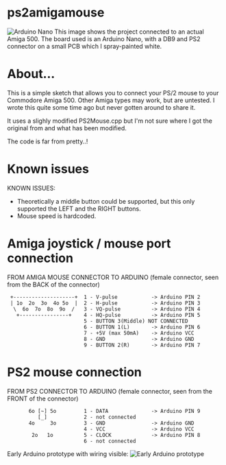 # ps2amigamouse

![Arduino Nano](https://github.com/hugovangalen/ps2amigamouse/raw/master/images/ps2amigamouse_nano.jpg)
This image shows the project connected to an actual Amiga 500. The board used is an Arduino Nano, with a DB9 and PS2 connector on a small PCB which I spray-painted white.

# About...
This is a simple sketch that allows you to connect your PS/2 mouse to your Commodore Amiga 500. Other Amiga types may work, but are untested. I wrote this quite some time ago but never gotten around to share it. 

It uses a slighly modified PS2Mouse.cpp but I'm not sure where I got the original from and what has been modified.

The code is far from pretty..!


# Known issues
KNOWN ISSUES:
- Theoretically a middle button could be supported, but this only supported the LEFT and the RIGHT buttons.
- Mouse speed is hardcoded.


# Amiga joystick / mouse port connection

FROM AMIGA MOUSE CONNECTOR                        TO ARDUINO
(female connector, seen from the 
BACK of the connector)

```
 +--------------------+  1 - V-pulse           -> Arduino PIN 2
 | 1o  2o  3o  4o 5o  |  2 - H-pulse           -> Arduino PIN 3
  \  6o  7o  8o  9o  /   3 - VQ-pulse          -> Arduino PIN 4
   +----------------+    4 - HQ-pulse          -> Arduino PIN 5
                         5 - BUTTON 3(Middle) NOT CONNECTED 
                         6 - BUTTON 1(L)       -> Arduino PIN 6
                         7 - +5V (max 50mA)    -> Arduino VCC
                         8 - GND               -> Arduino GND
                         9 - BUTTON 2(R)       -> Arduino PIN 7
```


# PS2 mouse connection

FROM PS2 CONNECTOR                               TO ARDUINO
(female connector, seen from the 
FRONT of the connector)

```
       6o [~] 5o         1 - DATA              -> Arduino PIN 9
          [_]            2 - not connected
       4o     3o         3 - GND               -> Arduino GND
                         4 - VCC               -> Arduino VCC
        2o   1o          5 - CLOCK             -> Arduino PIN 8
                         6 - not connected
```

Early Arduino prototype with wiring visible:
![Early Arduino prototype](https://github.com/hugovangalen/ps2amigamouse/raw/master/images/ps2amigamouse.jpg)
